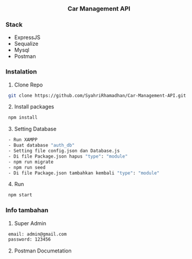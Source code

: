 <div id="top"></div>
</br>
<h3 align="center">Car Management API</h3>
</h3>

### Stack 
- ExpressJS
- Sequalize
- Mysql
- Postman

### Instalation
1. Clone Repo
```sh
 git clone https://github.com/SyahriRhamadhan/Car-Management-API.git
```
2. Install packages
```sh
 npm install
```
3. Setting Database
```sh
 - Run XAMPP
 - Buat database "auth_db"
 - Setting file config.json dan Database.js
 - Di file Package.json hapus "type": "module"
 - npm run migrate
 - npm run seed
 - Di file Package.json tambahkan kembali "type": "module"
```
4. Run
```sh
 npm start
```

### Info tambahan
1. Super Admin
```sh
 email: admin@gmail.com
 password: 123456
```
2. Postman Documetation
```sh
 
```